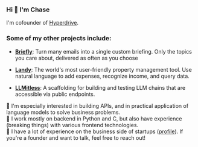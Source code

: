 ### Hi 👋 I'm Chase

I'm cofounder of [Hyperdrive](https://www.usehyperdrive.com). 

### Some of my other projects include:

* **[Briefly](https://www.getbrief.ing)**: Turn many emails into a single custom briefing. Only the topics you care about, delivered as often as you choose

* **[Landy](https://www.uselandy.com)**: The world's most user-friendly property management tool. Use natural language to add expenses, recognize income, and query data.

* **[LLMitless](https://github.com/cvansteenburg/LLMitless)**: A scaffolding for building and testing LLM chains that are accessible via public endpoints.

🧪 I'm especially interested in building APIs, and in practical application of language models to solve business problems.<br>
🐍 I work mostly on backend in Python and C, but also have experience (breaking things) with various frontend technologies.<br>
💼 I have a lot of experience on the business side of startups ([profile](linkedin.com/in/cvansteenburg)). If you're a founder and want to talk, feel free to reach out!
